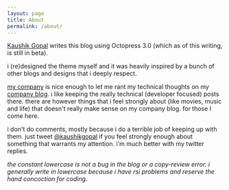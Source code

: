 ```yaml
---
layout: page
title: About
permalink: /about/
---
```


[Kaushik Gopal](http://kaush.co) writes this blog using Octopress 3.0 (which as of this writing, is still in beta).

i (re)designed the theme myself and it was heavily inspired by a bunch of other blogs and designs that i deeply respect.

[my company](https://www.weddingpartyapp.com/jobs) is nice enough to let me rant my technical thoughts on my [company blog](http://nerds.weddingpartyapp.com/authors/kaushik-gopal/). i like keeping the really technical (developer focused) posts there. there are however things that i feel strongly about (like movies, music and life) that doesn't really make sense on my company blog. for those I come here.

i don't do comments, mostly because i do a terrible job of keeping up with them. just tweet [@kaushikgopal](http://twitter.com/kaushikgopal) if you feel strongly enough about something that warrants my attention. i'm much better with my twitter replies.

*the constant lowercase is not a bug in the blog or a copy-review error. i generally write in lowercase because i have rsi problems and reserve the hand concoction for coding*.